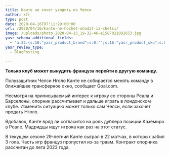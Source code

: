 ```yaml
---
title: Канте не хочет уходить из Челси
author: xfr
type: post
date: 2020-04-16T07:11:29+00:00
url: /2020/04/16/kante-ne-hochet-uhodit-iz-chelsi/
image: /uploads/photo_2020-04-15_19-32-46-e1587021082653.jpg
yasr_schema_additional_fields:
  - 'a:22:{s:18:"yasr_product_brand";s:0:"";s:16:"yasr_product_sku";s:0:"";s:37:"yasr_product_global_identifier_select";s:5:"gtin8";s:36:"yasr_product_global_identifier_value";s:0:"";s:18:"yasr_product_price";s:0:"";s:27:"yasr_product_price_currency";s:0:"";s:30:"yasr_product_price_valid_until";s:0:"";s:31:"yasr_product_price_availability";s:12:"Discontinued";s:22:"yasr_product_price_url";s:0:"";s:26:"yasr_localbusiness_address";s:0:"";s:29:"yasr_localbusiness_pricerange";s:0:"";s:28:"yasr_localbusiness_telephone";s:0:"";s:20:"yasr_recipe_cooktime";s:0:"";s:23:"yasr_recipe_description";s:0:"";s:20:"yasr_recipe_keywords";s:0:"";s:21:"yasr_recipe_nutrition";s:0:"";s:20:"yasr_recipe_preptime";s:0:"";s:26:"yasr_recipe_recipecategory";s:0:"";s:25:"yasr_recipe_recipecuisine";s:0:"";s:28:"yasr_recipe_recipeingredient";s:0:"";s:30:"yasr_recipe_recipeinstructions";s:0:"";s:17:"yasr_recipe_video";s:0:"";}'
yasr_review_type:
  - BlogPosting

---
```

**Только клуб может вынудить француза перейти в другую команду.**

Полузащитник Челси Нголо Канте не собирается менять команду в ближайшее трансферное окно, сообщает Goal.com.

Несмотря на приписываемый интерес к игроку со стороны Реала и Барселоны, опорник рассчитывает и дальше играть в лондонском клубе. Изменить ситуацию может только сам Челси, если захочет продать Нголо.

Вдобавок, Канте вряд ли согласится на роль дублера позиции Каземиро в Реале. Мадридцы ищут игрока как раз на этот статус.

В текущем сезоне 29-летний Канте сыграл в 22 матчах, в которых забил 3 гола. Часть игр француз пропустил из-за травм. Контракт опорника рассчитан до лета 2023 года.